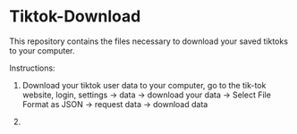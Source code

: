 # Tiktok-Download
This repository contains the files necessary to download your saved tiktoks to your computer.

Instructions:

1. Download your tiktok user data to your computer, go to the tik-tok website,
   login, settings -> data -> download your data -> Select File Format as JSON -> request data -> download data

2. 
